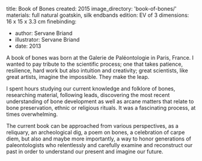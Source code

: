 title: Book of Bones 
created: 2015
image_directory: 'book-of-bones/'
materials: full natural goatskin, silk endbands
edition: EV of 3
dimensions: 16 x 15 x 3.3 cm
finebinding:
- author: Servane Briand
- illustrator: Servane Briand
- date: 2013

A book of bones was born at the Galerie de Paléontologie in Paris, France. I wanted to pay tribute to the scientific process; one that takes patience, resilience, hard work but also intuition and creativity; great scientists, like great artists, imagine the impossible. They make the leap.

I spent hours studying our current knowledge and folklore of bones, researching material, following leads, discovering the most recent understanding of bone development as well as arcane matters that relate to bone preservation, ethnic or religious rituals. It was a fascinating process, at times overwhelming.

The current book can be approached from various perspectives, as a reliquary, an archeological dig, a poem on bones, a celebration of carpe diem, but also and maybe more importantly, a way to honor generations of paleontologists who relentlessly and carefully examine and reconstruct our past in order to understand our present and imagine our future.
